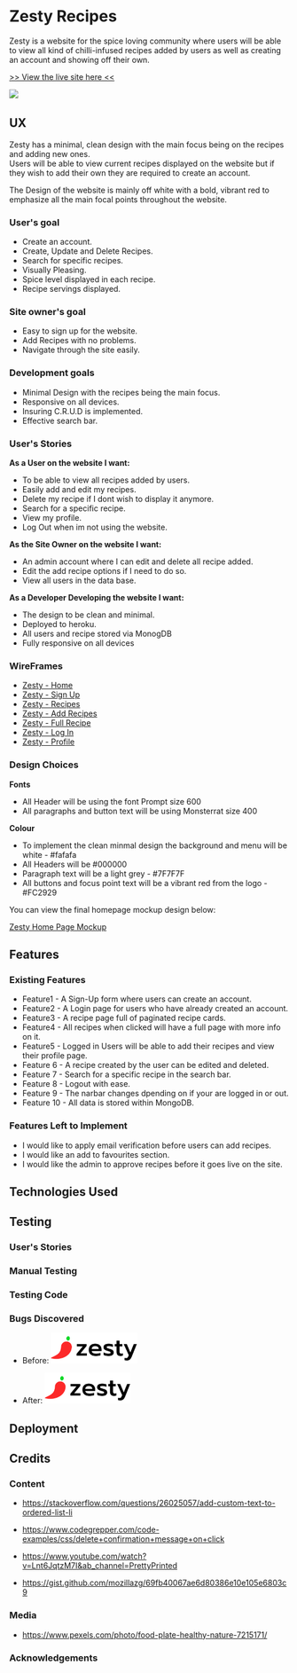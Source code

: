 # Zesty Recipes

Zesty is a website for the spice loving community where users will be able to view all kind of chilli-infused 
recipes added by users as well as creating an account and showing off their own.

[>> View the live site here <<](http://zesty-recipes-project-ms3.herokuapp.com/)

![](assets/images/readme-images/responsive-view-on-all-devices.png)

## UX

Zesty has a minimal, clean design with the main focus being on the recipes and adding new ones.  
Users will be able to view current recipes displayed on the website but if they wish to add their own they are required to create an account.

The Design of the website is mainly off white with a bold, vibrant red to emphasize all the main focal points throughout the website.

### User's goal

* Create an account.
* Create, Update and Delete Recipes.
* Search for specific recipes.
* Visually Pleasing.
* Spice level displayed in each recipe.
* Recipe servings displayed.

### Site owner's goal

* Easy to sign up for the website.
* Add Recipes with no problems.
* Navigate through the site easily.

### Development goals

* Minimal Design with the recipes being the main focus.
* Responsive on all devices.
* Insuring C.R.U.D is implemented.
* Effective search bar.

### User's Stories

**As a User on the website I want:** 

* To be able to view all recipes added by users.
* Easily add and edit my recipes.
* Delete my recipe if I dont wish to display it anymore.
* Search for a specific recipe.
* View my profile.
* Log Out when im not using the website.

**As the Site Owner on the website I want:** 

* An admin account where I can edit and delete all recipe added.
* Edit the add recipe options if I need to do so.
* View all users in the data base.

**As a Developer Developing the website I want:** 

* The design to be clean and minimal.
* Deployed to heroku.
* All users and recipe stored via MonogDB
* Fully responsive on all devices

### WireFrames

* [Zesty - Home](static/images/wireframes/zesty-home-page.png)
* [Zesty - Sign Up](static/images/wireframes/zesty-sign-up-page.png)
* [Zesty - Recipes](static/images/wireframes/zesty-recipe-page.png)
* [Zesty - Add Recipes](static/images/wireframes/zesty-recipe-add-page.png)
* [Zesty - Full Recipe](static/images/wireframes/zesty-recipe-full-page.png)
* [Zesty - Log In](static/images/wireframes/zesty-login-page.png)
* [Zesty - Profile](static/images/wireframes/zesty-profile-page.png)

###  Design Choices

**Fonts** 

* All Header will be using the font Prompt size 600
* All paragraphs and button text will be using Monsterrat size 400

**Colour** 

* To implement the clean minmal design the background and menu will be white - #fafafa
* All Headers will be #000000
* Paragraph text will be a light grey - #7F7F7F
* All buttons and focus point text will be a vibrant red from the logo - #FC2929

You can view the final homepage mockup design below:

[Zesty Home Page Mockup](static/images/wireframes/Desktop-Home-Zesty-recipes-mockup.png)

## Features

### Existing Features

* Feature1 - A Sign-Up form where users can create an account.
* Feature2 - A Login page for users who have already created an account.
* Feature3 - A recipe page full of paginated recipe cards.
* Feature4 - All recipes when clicked will have a full page with more info on it.
* Feature5 - Logged in Users will be able to add their recipes and view their profile page.
* Feature 6 - A recipe created by the user can be edited and deleted.
* Feature 7 - Search for a specific recipe in the search bar.
* Feature 8 - Logout with ease.
* Feature 9 - The narbar changes dpending on if your are logged in or out.
* Feature 10 - All data is stored within MongoDB.

### Features Left to Implement

* I would like to apply email verification before users can add recipes.
* I would like an add to favourites section.
* I would like the admin to approve recipes before it goes live on the site.

## Technologies Used


## Testing

### User's Stories

### Manual Testing

### Testing Code

### Bugs Discovered

* Before: <a href="{{ url_for('index') }}" class="logo"><img src="static/images/zesty-logo.svg"  height="55" alt="Zesty Logo"></a>

* After: <a href="{{ url_for('index') }}" class="logo"><img src="/static/images/zesty-logo.svg"  height="55" alt="Zesty Logo"></a>


## Deployment


## Credits


### Content

* https://stackoverflow.com/questions/26025057/add-custom-text-to-ordered-list-li

* https://www.codegrepper.com/code-examples/css/delete+confirmation+message+on+click

* https://www.youtube.com/watch?v=Lnt6JqtzM7I&ab_channel=PrettyPrinted

* https://gist.github.com/mozillazg/69fb40067ae6d80386e10e105e6803c9

### Media

* https://www.pexels.com/photo/food-plate-healthy-nature-7215171/


### Acknowledgements

